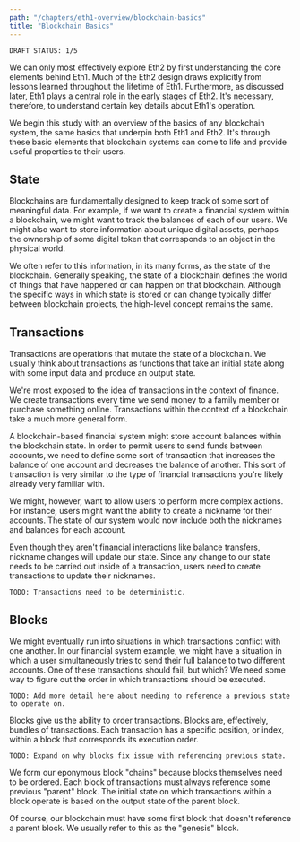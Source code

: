 ```yaml
---
path: "/chapters/eth1-overview/blockchain-basics"
title: "Blockchain Basics"
---
```


```text
DRAFT STATUS: 1/5
```

We can only most effectively explore Eth2 by first understanding the core elements behind Eth1. Much of the Eth2 design draws explicitly from lessons learned throughout the lifetime of Eth1. Furthermore, as discussed later, Eth1 plays a central role in the early stages of Eth2. It's necessary, therefore, to understand certain key details about Eth1's operation.

We begin this study with an overview of the basics of any blockchain system, the same basics that underpin both Eth1 and Eth2. It's through these basic elements that blockchain systems can come to life and provide useful properties to their users.

## State
Blockchains are fundamentally designed to keep track of some sort of meaningful data. For example, if we want to create a financial system within a blockchain, we might want to track the balances of each of our users. We might also want to store information about unique digital assets, perhaps the ownership of some digital token that corresponds to an object in the physical world.

We often refer to this information, in its many forms, as the state of the blockchain. Generally speaking, the state of a blockchain defines the world of things that have happened or can happen on that blockchain. Although the specific ways in which state is stored or can change typically differ between blockchain projects, the high-level concept remains the same.

## Transactions
Transactions are operations that mutate the state of a blockchain. We usually think about transactions as functions that take an initial state along with some input data and produce an output state. 

We're most exposed to the idea of transactions in the context of finance. We create transactions every time we send money to a family member or purchase something online. Transactions within the context of a blockchain take a much more general form.

A blockchain-based financial system might store account balances within the blockchain state. In order to permit users to send funds between accounts, we need to define some sort of transaction that increases the balance of one account and decreases the balance of another. This sort of transaction is very similar to the type of financial transactions you're likely already very familiar with.

We might, however, want to allow users to perform more complex actions. For instance, users might want the ability to create a nickname for their accounts. The state of our system would now include both the nicknames and balances for each account.

Even though they aren't financial interactions like balance transfers, nickname changes will update our state. Since any change to our state needs to be carried out inside of a transaction, users need to create transactions to update their nicknames.

```text
TODO: Transactions need to be deterministic.
```

## Blocks
We might eventually run into situations in which transactions conflict with one another. In our financial system example, we might have a situation in which a user simultaneously tries to send their full balance to two different accounts. One of these transactions should fail, but which? We need some way to figure out the order in which transactions should be executed.

```text
TODO: Add more detail here about needing to reference a previous state to operate on.
```

Blocks give us the ability to order transactions. Blocks are, effectively, bundles of transactions. Each transaction has a specific position, or index, within a block that corresponds its execution order. 

```text
TODO: Expand on why blocks fix issue with referencing previous state.
```

We form our eponymous block "chains" because blocks themselves need to be ordered. Each block of transactions must always reference some previous "parent" block. The initial state on which transactions within a block operate is based on the output state of the parent block. 

Of course, our blockchain must have some first block that doesn't reference a parent block. We usually refer to this as the "genesis" block.
